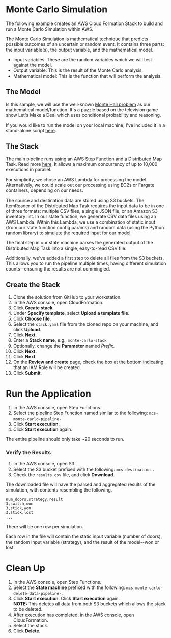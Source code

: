# Monte Carlo Simulation

The following example creates an AWS Cloud Formation Stack to build and run a Monte Carlo Simulation within AWS.

The Monte Carlo Simulation is mathematical technique that predicts possible outcomes of an uncertain or random event. It contains three parts: the input variable(s), the output variable, and the mathematical model.

- Input variables: These are the random variables which we will test against the model.
- Output variable: This is the result of the Monte Carlo analysis.
- Mathematical model: This is the function that will perform the analysis.

## The Model

Is this sample, we will use the well-known [Monte Hall problem](https://en.wikipedia.org/wiki/Monty_Hall_problem) as our mathematical model/function. It's a puzzle based on the television game show Let's Make a Deal which uses conditional probability and reasoning.

If you would like to run the model on your local machine, I've included it in a stand-alone script [here](monte_hall_problem.py).

## The Stack

The main pipeline runs using an AWS Step Function and a Distributed Map Task. Read more [here](https://docs.aws.amazon.com/step-functions/latest/dg/use-dist-map-orchestrate-large-scale-parallel-workloads.html). It allows a maximum concurrency of up to 10,000 executions in parallel. 

For simplicity, we chose an AWS Lambda for processing the model. Alternatively, we could scale out our processing using EC2s or Fargate containers, depending on our needs.

The source and destination data are stored using S3 buckets. The ItemReader of the Distributed Map Task requires the input data to be in one of three formats: multiple CSV files, a single JSON file, or an Amazon S3 inventory list. In our state function, we generate CSV data files using an AWS Lambda. Within this Lambda, we use a combination of static input (from our state function config params) and random data (using the Python random library) to simulate the required input for our model.

The final step in our state machine parses the generated output of the Distributed Map Task into a single, easy-to-read CSV file.

Additionally, we've added a first step to delete all files from the S3 buckets. This allows you to run the pipeline multiple times, having different simulation counts--ensuring the results are not commingled.

## Create the Stack

1. Clone the solution from GitHub to your workstation.
2. In the AWS console, open CloudFormation.
3. Click **Create stack**.
4. Under **Specify template**, select **Upload a template file**.
5. Click **Choose file**.
6. Select the `stack.yaml` file from the cloned repo on your machine, and click **Upload**.
7. Click **Next**.
8. Enter a **Stack name**, e.g., `monte-carlo-stack`
9. Optionally, change the **Parameter** named *Prefix*.
10. Click **Next**.
11. Click **Next**.
12. On the **Review and create** page, check the box at the bottom indicating that an IAM Role will be created.
13. Click **Submit**.

# Run the Application

1. In the AWS console, open Step Functions.
2. Select the pipeline Step Function named similar to the following: `mcs-monte-carlo-pipeline-`.
3. Click **Start execution**.
4. Click **Start execution** again.

The entire pipeline should only take ~20 seconds to run.

### Verify the Results

1. In the AWS console, open S3.
2. Select the S3 bucket prefixed with the following: `mcs-destination-`.
3. Check the `results.csv` file, and click **Download**.

The downloaded file will have the parsed and aggregated results of the simulation, with contents resembling the following. 

```
num_doors,strategy,result
3,switch,won
3,stick,won
3,stick,lost
...
```

There will be one row per simulation.

Each row in the file will contain the static input variable (number of doors), the random input variable (strategy), and the result of the model--won or lost.

# Clean Up

1. In the AWS console, open Step Functions.
2. Select the **State machine** prefixed with the following: `mcs-monte-carlo-delete-data-pipeline-`.
3. Click **Start execution**.  Click **Start execution** again.  
   **NOTE:** This deletes all data from both S3 buckets which allows the stack to be deleted.
4. After execution has completed, in the AWS console, open CloudFormation.
5. Select the stack.
6. Click **Delete**.
